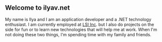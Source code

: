 ## Welcome to ilyav.net

My name is Ilya and I am an application developer and a .NET technology enthusiast. I am currently employed at [LSI Inc](http://lsijax.com/). but I also do projects on the side for fun or to learn new technologies that will help me at work. When I'm not doing these two things, I'm spending time with my family and friends.
